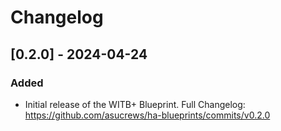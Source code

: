 # Changelog

## [0.2.0] - 2024-04-24
### Added
- Initial release of the WITB+ Blueprint.
Full Changelog: https://github.com/asucrews/ha-blueprints/commits/v0.2.0